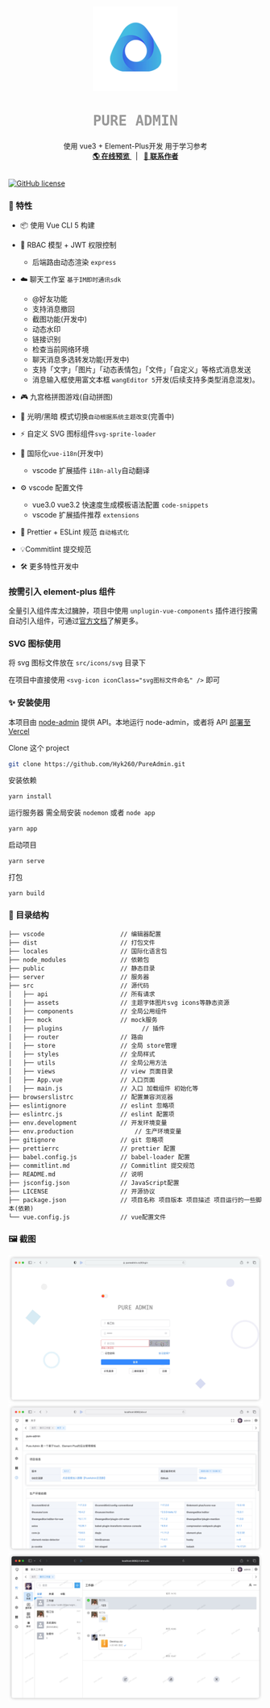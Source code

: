 <p align="center">
  <a>
    <img src="./images/log.png" alt="logo" width="168" height="168">
  </a>
  <h2 
     align="center" 
     style="font-weight: 600;font: bold 200% Consolas, Monaco, monospace;color: #999;"
     >
    PURE ADMIN
  </h2>
  <p align="center">
    使用 vue3 + Element-Plus开发 用于学习参考
    <br />
    <a href="https://pureadmin.cn" target="blank">
      <strong>🌎 在线预览</strong>
    </a>
    &nbsp;&nbsp;|&nbsp;&nbsp;
    <a href="https://jq.qq.com/?_wv=1027&k=Cd4Ihd2J" target="blank">
      <strong>💬 联系作者</strong>
    </a> 
    <br />
    <br />
  </p>
</p>

[![GitHub license](https://img.shields.io/github/license/Hyk260/PureAdmin)](https://github.com/Hyk260/PureAdmin/blob/master/LICENSE)

### 🎉 特性

- 📦️ 使用 Vue CLI 5 构建

- 📃 RBAC 模型 + JWT 权限控制
  - 后端路由动态渲染 `express`
  
- ☁️ 聊天工作室 `基于IM即时通讯sdk`
  - @好友功能
  - 支持消息撤回
  - 截图功能(开发中)
  - 动态水印
  - 链接识别
  - 检查当前网络环境
  - 聊天消息多选转发功能(开发中)
  - 支持「文字」「图片」「动态表情包」「文件」「自定义」等格式消息发送
  - 消息输入框使用富文本框 `wangEditor 5`开发(后续支持多类型消息混发)。
  
- 🎮 九宫格拼图游戏(自动拼图)

- 🌚 光明/黑暗 模式切换`自动根据系统主题改变`(完善中)

- ⚡️ 自定义 SVG 图标组件`svg-sprite-loader`

- 🔴 国际化`vue-i18n`(开发中)
  - vscode 扩展插件 `i18n-ally`自动翻译
  
- ⚙️ vscode 配置文件
  - vue3.0 vue3.2 快速度生成模板语法配置 `code-snippets`
  - vscode 扩展插件推荐 `extensions`
  
- 🔧 Prettier + ESLint 规范 `自动格式化`

- 💡Commitlint 提交规范

- 🛠 更多特性开发中

  

### 按需引入 element-plus 组件

全量引入组件库太过臃肿，项目中使用 `unplugin-vue-components` 插件进行按需自动引入组件，可通过[官方文档](https://element-plus.org/zh-CN/guide/quickstart.html#按需导入)了解更多。



### SVG 图标使用

将 svg 图标文件放在 `src/icons/svg` 目录下

在项目中直接使用 `<svg-icon iconClass="svg图标文件命名" />` 即可



### ✨ 安装使用

本项目由 [node-admin](https://gitee.com/H260788/node-admin) 提供 API。本地运行 node-admin，或者将 API [部署至 Vercel](https://vercel.com)

Clone 这个 project

```bash
git clone https://github.com/Hyk260/PureAdmin.git
```

安装依赖

```
yarn install
```

运行服务器 需全局安装 `nodemon` 或者 `node app`

```
yarn app
```

启动项目

```
yarn serve
```

打包

```
yarn build
```

### 🎨 目录结构

```
├── vscode                     // 编辑器配置
├── dist                       // 打包文件
├── locales                    // 国际化语言包
├── node_modules               // 依赖包
├── public                     // 静态目录
├── server                     // 服务器
├── src                        // 源代码
│   ├── api                    // 所有请求
│   ├── assets                 // 主题字体图片svg icons等静态资源
│   ├── components             // 全局公用组件
│   ├── mock                   // mock服务
│   ├── plugins				         // 插件
│   ├── router                 // 路由
│   ├── store                  // 全局 store管理
│   ├── styles                 // 全局样式
│   ├── utils                  // 全局公用方法
│   ├── views                  // view 页面目录
│   ├── App.vue                // 入口页面
│   ├── main.js                // 入口 加载组件 初始化等
├── browserslistrc             // 配置兼容浏览器
├── eslintignore               // eslint 忽略项
├── eslintrc.js                // eslint 配置项
├── env.development            // 开发环境变量
├── env.production			       // 生产环境变量
├── gitignore                  // git 忽略项
├── prettierrc                 // prettier 配置
├── babel.config.js            // babel-loader 配置
├── commitlint.md              // Commitlint 提交规范
├── README.md                  // 说明
├── jsconfig.json              // JavaScript配置
├── LICENSE                    // 开源协议
├── package.json               // 项目名称 项目版本 项目描述 项目运行的一些脚本(依赖)
└── vue.config.js              // vue配置文件
```

### 🖼️ 截图

<img src="./images/login.png">

<img src="./images/about.png">

<img src="./images/chatstudio.png">
